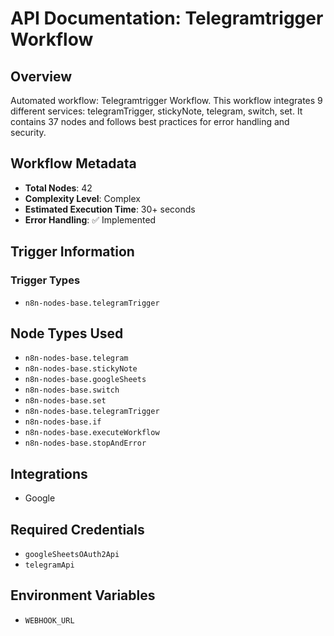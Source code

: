 # API Documentation: Telegramtrigger Workflow

## Overview
Automated workflow: Telegramtrigger Workflow. This workflow integrates 9 different services: telegramTrigger, stickyNote, telegram, switch, set. It contains 37 nodes and follows best practices for error handling and security.

## Workflow Metadata
- **Total Nodes**: 42
- **Complexity Level**: Complex
- **Estimated Execution Time**: 30+ seconds
- **Error Handling**: ✅ Implemented

## Trigger Information
### Trigger Types
- `n8n-nodes-base.telegramTrigger`

## Node Types Used
- `n8n-nodes-base.telegram`
- `n8n-nodes-base.stickyNote`
- `n8n-nodes-base.googleSheets`
- `n8n-nodes-base.switch`
- `n8n-nodes-base.set`
- `n8n-nodes-base.telegramTrigger`
- `n8n-nodes-base.if`
- `n8n-nodes-base.executeWorkflow`
- `n8n-nodes-base.stopAndError`

## Integrations
- Google

## Required Credentials
- `googleSheetsOAuth2Api`
- `telegramApi`

## Environment Variables
- `WEBHOOK_URL`
